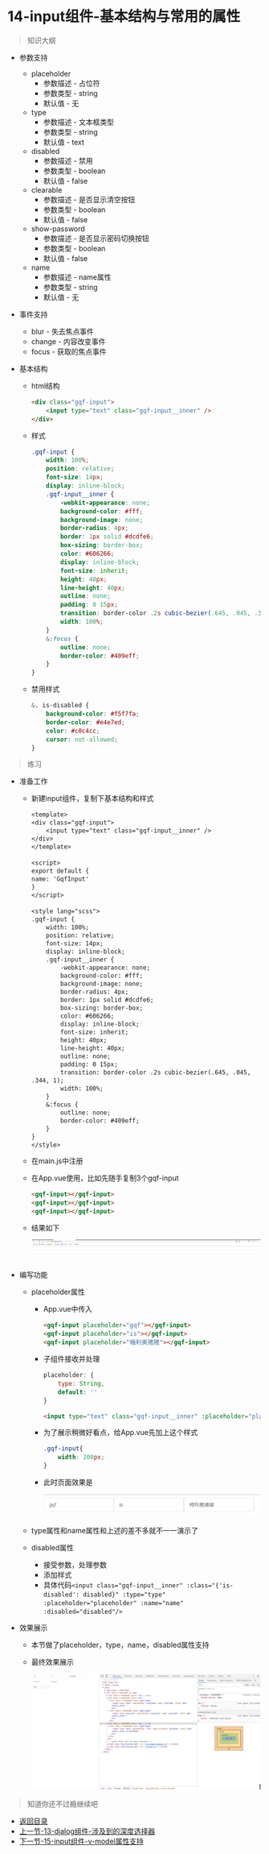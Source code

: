 # 14-input组件-基本结构与常用的属性

> 知识大纲

* 参数支持
    * placeholder
        * 参数描述 - 占位符 
        * 参数类型 - string
        * 默认值 - 无
    * type
        * 参数描述 - 文本框类型 
        * 参数类型 - string
        * 默认值 - text
    * disabled
        * 参数描述 - 禁用
        * 参数类型 - boolean
        * 默认值 - false
    * clearable
        * 参数描述 - 是否显示清空按钮 
        * 参数类型 - boolean
        * 默认值 - false
    * show-password
        * 参数描述 - 是否显示密码切换按钮
        * 参数类型 - boolean
        * 默认值 - false
    * name
        * 参数描述 -  name属性
        * 参数类型 - string
        * 默认值 - 无

* 事件支持
    * blur - 失去焦点事件
    * change - 内容改变事件
    * focus - 获取的焦点事件

* 基本结构
    * html结构
        ```html
        <div class="gqf-input">
            <input type="text" class="gqf-input__inner" />
        </div>        
        ```

    * 样式   
        ```scss
        .gqf-input {
            width: 100%;
            position: relative;
            font-size: 14px;
            display: inline-block;
            .gqf-input__inner {
                -webkit-appearance: none;
                background-color: #fff;
                background-image: none;
                border-radius: 4px;
                border: 1px solid #dcdfe6;
                box-sizing: border-box;
                color: #606266;
                display: inline-block;
                font-size: inherit;
                height: 40px;
                line-height: 40px;
                outline: none;
                padding: 0 15px;
                transition: border-color .2s cubic-bezier(.645, .045, .344, 1);
                width: 100%;
            }
            &:focus {
                outline: none;
                border-color: #409eff;
            }
        }        
        ``` 

    * 禁用样式 
        ```scss
        &. is-disabled {
            background-color: #f5f7fa;
            border-color: #e4e7ed;
            color: #c0c4cc;
            cursor: not-allowed;
        }        
        ```   

> 练习
* 准备工作
    * 新建input组件，复制下基本结构和样式
        ```vue
        <template>
        <div class="gqf-input">
            <input type="text" class="gqf-input__inner" />
        </div>
        </template>

        <script>
        export default {
        name: 'GqfInput'
        }
        </script>

        <style lang="scss">
        .gqf-input {
            width: 100%;
            position: relative;
            font-size: 14px;
            display: inline-block;
            .gqf-input__inner {
                -webkit-appearance: none;
                background-color: #fff;
                background-image: none;
                border-radius: 4px;
                border: 1px solid #dcdfe6;
                box-sizing: border-box;
                color: #606266;
                display: inline-block;
                font-size: inherit;
                height: 40px;
                line-height: 40px;
                outline: none;
                padding: 0 15px;
                transition: border-color .2s cubic-bezier(.645, .045, .344, 1);
                width: 100%;
            }
            &:focus {
                outline: none;
                border-color: #409eff;
            }
        }
        </style>
        
        ```
    * 在main.js中注册
    * 在App.vue使用，比如先随手复制3个gqf-input 
        ```html
        <gqf-input></gqf-input>
        <gqf-input></gqf-input>
        <gqf-input></gqf-input>        
        ```
    * 结果如下 

        ![](./images/3个input框.jpg) 

* 编写功能
    * placeholder属性
        * App.vue中传入
            ```html
            <gqf-input placeholder="gqf"></gqf-input>
            <gqf-input placeholder="is"></gqf-input>
            <gqf-input placeholder="梅利奥猪猪"></gqf-input>            
            ```   
        * 子组件接收并处理
            ```js
            placeholder: {
                type: String,
                default: ''
            }            
            ```
            ```html
            <input type="text" class="gqf-input__inner" :placeholder="placeholder"/>
            ```
        * 为了展示稍微好看点，给App.vue先加上这个样式
            ```css
            .gqf-input{
                width: 200px;
            }            
            ```
        * 此时页面效果是

            ![](./images/placeholder属性.jpg)

    * type属性和name属性和上述的差不多就不一一演示了

    * disabled属性  
        * 接受参数，处理参数
        * 添加样式  
        * 具体代码`<input class="gqf-input__inner" :class="{'is-disabled': disabled}" :type="type" :placeholder="placeholder" :name="name" :disabled="disabled"/>`

* 效果展示
    * 本节做了placeholder，type，name，disabled属性支持
    * 最终效果展示

        ![](./images/效果展示.jpg)    
       


> 知道你还不过瘾继续吧       

* [返回目录](../../README.md)
* [上一节-13-dialog组件-涉及到的深度选择器](../13-dialog组件-涉及到的深度选择器/dialog组件-涉及到的深度选择器.md)
* [下一节-15-input组件-v-model属性支持](../15-input组件-v-model属性支持/input组件-v-model属性支持.md)